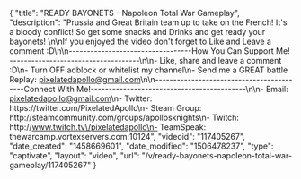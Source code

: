 {
    "title": "READY BAYONETS - Napoleon Total War Gameplay",
    "description": "Prussia and Great Britain team up to take on the French!  It's a bloody conflict!  So get some snacks and Drinks and get ready your bayonets! \n\nIf you enjoyed the video don't forget to Like and Leave a comment :D\n\n----------------------------------How You Can Support Me! ------------------------------------\n\n- Like, share and leave a comment :D\n- Turn OFF adblock or whitelist my channel\n- Send me a GREAT battle Replay: pixelatedapollo@gmail.com\n\n------------------------------------------Connect With Me!-------------------------------------------\n\n- Email: pixelatedapollo@gmail.com\n- Twitter: https:\/\/twitter.com\/PixelatedApollo\n- Steam Group:  http:\/\/steamcommunity.com\/groups\/apollosknights\n- Twitch: http:\/\/www.twitch.tv\/pixelatedapollo\n- TeamSpeak: thewarcamp.vortexservers.com:10124",
    "videoid": "117405267",
    "date_created": "1458669601",
    "date_modified": "1506478237",
    "type": "captivate",
    "layout": "video",
    "url": "\/v\/ready-bayonets-napoleon-total-war-gameplay\/117405267"
}